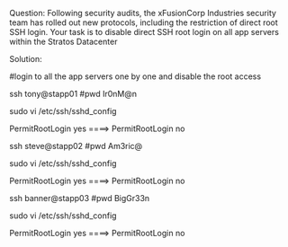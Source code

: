 Question:
Following security audits, the xFusionCorp Industries security team has rolled out new protocols, including the restriction of direct root SSH login.
Your task is to disable direct SSH root login on all app servers within the Stratos Datacenter


Solution:

#login to all the app servers one by one and disable the root access

ssh tony@stapp01
#pwd Ir0nM@n

sudo vi /etc/ssh/sshd_config

PermitRootLogin yes ====> PermitRootLogin no

ssh steve@stapp02
#pwd Am3ric@

sudo vi /etc/ssh/sshd_config

PermitRootLogin yes ====> PermitRootLogin no

ssh banner@stapp03
#pwd BigGr33n

sudo vi /etc/ssh/sshd_config

PermitRootLogin yes ====> PermitRootLogin no